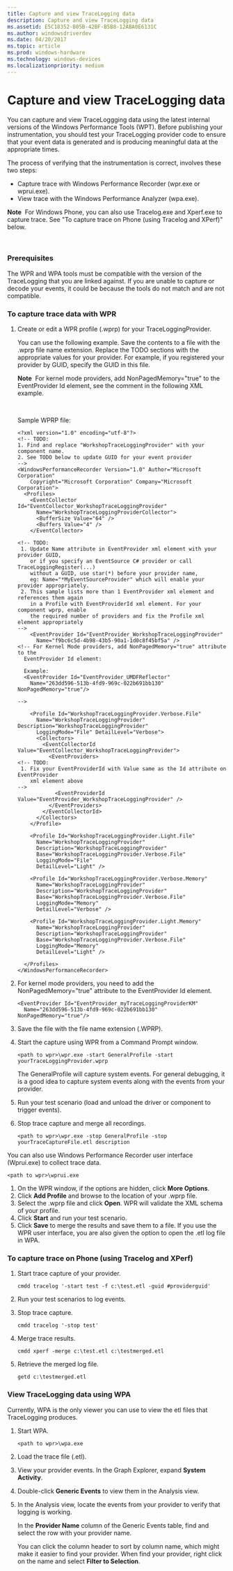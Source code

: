 ```yaml
---
title: Capture and view TraceLogging data
description: Capture and view TraceLogging data
ms.assetid: E5C18352-B05B-42BF-B5B8-12ABA0E6131C
ms.author: windowsdriverdev
ms.date: 04/20/2017
ms.topic: article
ms.prod: windows-hardware
ms.technology: windows-devices
ms.localizationpriority: medium
---
```


# Capture and view TraceLogging data


You can capture and view TraceLoggging data using the latest internal versions of the Windows Performance Tools (WPT). Before publishing your instrumentation, you should test your TraceLogging provider code to ensure that your event data is generated and is producing meaningful data at the appropriate times.

The process of verifying that the instrumentation is correct, involves these two steps:

-   Capture trace with Windows Performance Recorder (wpr.exe or wprui.exe).
-   View trace with the Windows Performance Analyzer (wpa.exe).

**Note**  For Windows Phone, you can also use Tracelog.exe and Xperf.exe to capture trace. See "To capture trace on Phone (using Tracelog and XPerf)" below.

 

### <span id="Prerequisites"></span><span id="prerequisites"></span><span id="PREREQUISITES"></span>Prerequisites

The WPR and WPA tools must be compatible with the version of the TraceLogging that you are linked against. If you are unable to capture or decode your events, it could be because the tools do not match and are not compatible.

### <span id="To_capture_trace_data_with_WPR"></span><span id="to_capture_trace_data_with_wpr"></span><span id="TO_CAPTURE_TRACE_DATA_WITH_WPR"></span>To capture trace data with WPR

1.  Create or edit a WPR profile (.wprp) for your TraceLoggingProvider.

    You can use the following example. Save the contents to a file with the .wprp file name extension. Replace the TODO sections with the appropriate values for your provider. For example, if you registered your provider by GUID, specify the GUID in this file.

    **Note**  For kernel mode providers, add NonPagedMemory="true" to the EventProvider Id element, see the comment in the following XML example.

     

    Sample WPRP file:

    ```
    <?xml version="1.0" encoding="utf-8"?>
    <!-- TODO: 
    1. Find and replace "WorkshopTraceLoggingProvider" with your component name.
    2. See TODO below to update GUID for your event provider
    -->
    <WindowsPerformanceRecorder Version="1.0" Author="Microsoft Corporation" 
        Copyright="Microsoft Corporation" Company="Microsoft Corporation">
      <Profiles>
        <EventCollector Id="EventCollector_WorkshopTraceLoggingProvider" 
          Name="WorkshopTraceLoggingProviderCollector">
          <BufferSize Value="64" />
          <Buffers Value="4" />
        </EventCollector>
       
    <!-- TODO: 
     1. Update Name attribute in EventProvider xml element with your provider GUID, 
        or if you specify an EventSource C# provider or call TraceLoggingRegister(...) 
        without a GUID, use star(*) before your provider name, 
        eg: Name="*MyEventSourceProvider" which will enable your provider appropriately.
     2. This sample lists more than 1 EventProvider xml element and references them again 
        in a Profile with EventProviderId xml element. For your component wprp, enable 
        the required number of providers and fix the Profile xml element appropriately
    --> 
        <EventProvider Id="EventProvider_WorkshopTraceLoggingProvider" 
          Name="f9bc6c5d-4b98-43b5-90a1-1d0c8f45bf5a" />
    <!-- For Kernel Mode providers, add NonPagedMemory="true" attribute to the 
      EventProvider Id element:
      
      Example:
      <EventProvider Id="EventProvider_UMDFReflector" 
        Name="263dd596-513b-4fd9-969c-022b691bb130" NonPagedMemory="true"/> 

    -->

        <Profile Id="WorkshopTraceLoggingProvider.Verbose.File" 
          Name="WorkshopTraceLoggingProvider" Description="WorkshopTraceLoggingProvider" 
          LoggingMode="File" DetailLevel="Verbose">
          <Collectors>
            <EventCollectorId Value="EventCollector_WorkshopTraceLoggingProvider">
              <EventProviders>
    <!-- TODO:
     1. Fix your EventProviderId with Value same as the Id attribute on EventProvider 
        xml element above
    -->
                <EventProviderId Value="EventProvider_WorkshopTraceLoggingProvider" />
              </EventProviders>
            </EventCollectorId>
          </Collectors>
        </Profile>
        
        <Profile Id="WorkshopTraceLoggingProvider.Light.File" 
          Name="WorkshopTraceLoggingProvider" 
          Description="WorkshopTraceLoggingProvider" 
          Base="WorkshopTraceLoggingProvider.Verbose.File" 
          LoggingMode="File" 
          DetailLevel="Light" />
        
        <Profile Id="WorkshopTraceLoggingProvider.Verbose.Memory" 
          Name="WorkshopTraceLoggingProvider" 
          Description="WorkshopTraceLoggingProvider" 
          Base="WorkshopTraceLoggingProvider.Verbose.File" 
          LoggingMode="Memory" 
          DetailLevel="Verbose" />
        
        <Profile Id="WorkshopTraceLoggingProvider.Light.Memory" 
          Name="WorkshopTraceLoggingProvider" 
          Description="WorkshopTraceLoggingProvider" 
          Base="WorkshopTraceLoggingProvider.Verbose.File" 
          LoggingMode="Memory" 
          DetailLevel="Light" />
        
      </Profiles>
    </WindowsPerformanceRecorder>
    ```

2.  For kernel mode providers, you need to add the NonPagedMemory="true" attribute to the EventProvider Id element.

    ```
    <EventProvider Id="EventProvider_myTraceLoggingProviderKM" 
      Name="263dd596-513b-4fd9-969c-022b691bb130" NonPagedMemory="true"/>
    ```

3.  Save the file with the file name extension (.WPRP).
4.  Start the capture using WPR from a Command Prompt window.

    ```
    <path to wpr>\wpr.exe -start GeneralProfile -start  yourTraceLoggingProvider.wprp
    ```

    The GeneralProfile will capture system events. For general debugging, it is a good idea to capture system events along with the events from your provider.

5.  Run your test scenario (load and unload the driver or component to trigger events).
6.  Stop trace capture and merge all recordings.

    ```
    <path to wpr>\wpr.exe -stop GeneralProfile -stop  yourTraceCaptureFile.etl description
    ```

You can also use Windows Performance Recorder user interface (Wprui.exe) to collect trace data.

```
<path to wpr>\wprui.exe
```

1.  On the WPR window, if the options are hidden, click **More Options**.
2.  Click **Add Profile** and browse to the location of your .wprp file.
3.  Select the .wprp file and click **Open**. WPR will validate the XML schema of your profile.
4.  Click **Start** and run your test scenario.
5.  Click **Save** to merge the results and save them to a file. If you use the WPR user interface, you are also given the option to open the .etl log file in WPA.

### <span id="To_capture_trace_on_Phone__using_Tracelog_and_XPerf_"></span><span id="to_capture_trace_on_phone__using_tracelog_and_xperf_"></span><span id="TO_CAPTURE_TRACE_ON_PHONE__USING_TRACELOG_AND_XPERF_"></span>To capture trace on Phone (using Tracelog and XPerf)

1.  Start trace capture of your provider.

    ```
    cmdd tracelog '-start test -f c:\test.etl -guid #providerguid'
    ```

2.  Run your test scenarios to log events.
3.  Stop trace capture.

    ```
    cmdd tracelog '-stop test'
    ```

4.  Merge trace results.

    ```
    cmdd xperf -merge c:\test.etl c:\testmerged.etl
    ```

5.  Retrieve the merged log file.

    ```
    getd c:\testmerged.etl
    ```

### <span id="View_TraceLogging_data_using_WPA"></span><span id="view_tracelogging_data_using_wpa"></span><span id="VIEW_TRACELOGGING_DATA_USING_WPA"></span>View TraceLogging data using WPA

Currently, WPA is the only viewer you can use to view the etl files that TraceLogging produces.

1.  Start WPA.

    ```
    <path to wpr>\wpa.exe
    ```

2.  Load the trace file (.etl).
3.  View your provider events. In the Graph Explorer, expand **System Activity**.
4.  Double-click **Generic Events** to view them in the Analysis view.
5.  In the Analysis view, locate the events from your provider to verify that logging is working.

    In the **Provider Name** column of the Generic Events table, find and select the row with your provider name.

    You can click the column header to sort by column name, which might make it easier to find your provider. When find your provider, right click on the name and select **Filter to Selection**.

 

 






